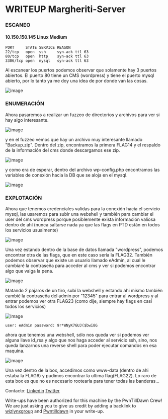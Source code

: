 # WRITEUP Margheriti-Server

### ESCANEO
#### 	10.150.150.145	Linux	Medium

```
PORT     STATE SERVICE REASON
22/tcp   open  ssh     syn-ack ttl 63
80/tcp   open  http    syn-ack ttl 63
3306/tcp open  mysql   syn-ack ttl 63
```
Al escanear los puertos podemos observar que solamente hay 3 puertos abiertos.
El puerto 80 tiene un CMS (wordpress) y tiene el puerto mysql abierto, por lo tanto ya me doy una idea de por donde van las cosas.

![image](https://user-images.githubusercontent.com/78449089/120096773-f762d480-c0f2-11eb-91af-01cdc10f3638.png)


### ENUMERACIÓN

Ahora pasaremos a realizar un fuzzeo de directorios y archivos para ver si hay algo interesante.

![image](https://user-images.githubusercontent.com/78449089/120097637-3a26ab80-c0f7-11eb-8e1d-3c57de15b6ff.png)

y en el fuzzeo vemos que hay un archivo muy interesante llamado "Backup.zip".
Dentro del zip, encontramos la primera FLAG14 y el respaldo de la información del cms donde descargamos ese zip.

![image](https://user-images.githubusercontent.com/78449089/120097842-47906580-c0f8-11eb-8b8e-14bdc4fa5e3a.png)

y como era de esperar, dentro del archivo wp-config.php encontramos las variables de conexión hacia la DB que se aloja en el mysql.

![image](https://user-images.githubusercontent.com/78449089/120097929-abb32980-c0f8-11eb-88c4-642b501229ab.png)


### EXPLOTACIÓN 

Ahora que tenemos credenciales validas para la conexión hacía el servicio mysql, las usaremos para subir una webshell y también para cambiar el user del cms wordpress porque posiblemente exista información valiosa dentro de ahí (nunca saltarse nada ya que las flags en PTD están en todos los servicios usualmente)

![image](https://user-images.githubusercontent.com/78449089/120098060-66432c00-c0f9-11eb-9ebb-62ce73b176a5.png)

Una vez estando dentro de la base de datos llamada "wordpress", podemos encontrar otra de las flags, que en este caso sería la FLAG32. También podemos observar que existe un usuario llamado eAdmin, al cual le cambiaré la contraseña para acceder al cms y ver si podemos encontrar algo que valga la pena.


![image](https://user-images.githubusercontent.com/78449089/120098463-bcb16a00-c0fb-11eb-80de-8ae67abd68c5.png)

Matando 2 pajaros de un tiro, subí la webshell y estando ahi mismo también cambié la contraseña del admin por "12345" para entrar al wordpress y al entrar podemos ver otra FLAG23 (como dije, siempre hay flags en casi todos los servicios)

![image](https://user-images.githubusercontent.com/78449089/120098524-fbdfbb00-c0fb-11eb-8900-42b3e4ad3bcf.png)

`user: eAdmin password: 9r*WNyK7GUJ($bwi8G `

ahora que tenemos una webshell, sólo nos queda ver si podemos ver alguna llave id_rsa y algo que nos haga acceder al servicio ssh, sino, nos queda lanzarnos una reverse shell para poder ejecutar comandos en esa maquina.

![image](https://user-images.githubusercontent.com/78449089/120101124-1b7de000-c10a-11eb-8e43-c9b7d2ece096.png)

Una vez dentro de la box, accedimos como www-data (dentro de ahi estaba la FLAG6) y pudimos encontrar la ultima flag(FLAG22). Lo raro de esta box es que no es necesario rootearla para tener todas las banderas... 



Contacto: [Linkedin](https://www.linkedin.com/in/jairr/) [Twitter](https://twitter.com/_niggurath_)


Write-ups have been authorized for this machine by the PwnTillDawn Crew! We are just asking you to give us credit by adding a backlink to [wizlynxgroup](https://www.wizlynxgroup.com/) and [Pwntilldawn](https://online.pwntilldawn.com/) in your write-up.
